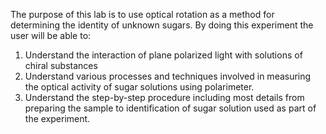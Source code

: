 The purpose of this lab is to use optical rotation as a method for determining the identity of unknown sugars. By doing this experiment the user will be able to:

   1. Understand the interaction of plane polarized light with solutions of chiral substances
   2. Understand various processes and techniques involved in measuring the optical activity of sugar solutions using polarimeter.
   3. Understand the step-by-step procedure including most details from preparing the sample to identification of sugar solution used as part of the experiment.
